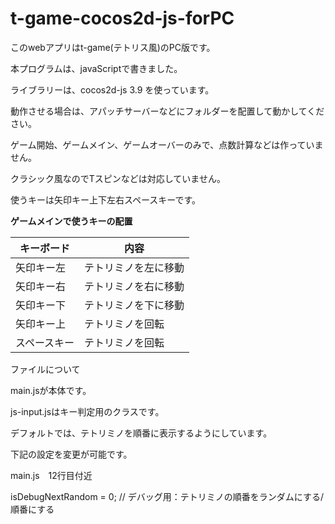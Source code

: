 # t-game-cocos2d-js-forPC



このwebアプリはt-game(テトリス風)のPC版です。

本プログラムは、javaScriptで書きました。

ライブラリーは、cocos2d-js 3.9 を使っています。

動作させる場合は、アパッチサーバーなどにフォルダーを配置して動かしてください。



ゲーム開始、ゲームメイン、ゲームオーバーのみで、点数計算などは作っていません。

クラシック風なのでTスピンなどは対応していません。

使うキーは矢印キー上下左右スペースキーです。

**ゲームメインで使うキーの配置**

| キーボード   | 内容                 |
| ------------ | -------------------- |
| 矢印キー左   | テトリミノを左に移動 |
| 矢印キー右   | テトリミノを右に移動 |
| 矢印キー下   | テトリミノを下に移動 |
| 矢印キー上   | テトリミノを回転     |
| スペースキー | テトリミノを回転     |



ファイルについて

main.jsが本体です。

js-input.jsはキー判定用のクラスです。



デフォルトでは、テトリミノを順番に表示するようにしています。

下記の設定を変更が可能です。

main.js　12行目付近

isDebugNextRandom = 0;      // デバッグ用：テトリミノの順番をランダムにする/順番にする

